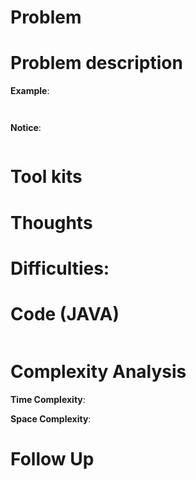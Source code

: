 # Problem


# Problem description




**Example**:
```

```

```

```

**Notice**:
```

```
# Tool kits

# Thoughts


# Difficulties:


# Code (JAVA)
```java

```

# Complexity Analysis
**Time Complexity**: 

**Space Complexity**: 

# Follow Up
